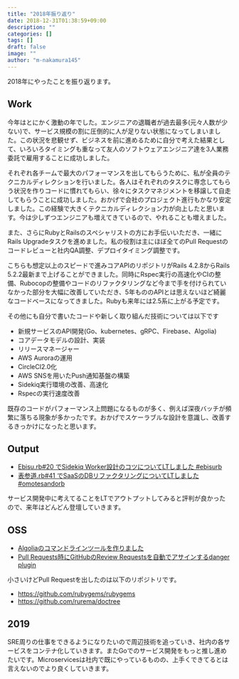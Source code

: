 ```yaml
---
title: "2018年振り返り"
date: 2018-12-31T01:38:59+09:00
description: ""
categories: []
tags: []
draft: false
image: ""
author: "m-nakamura145"
---
```


2018年にやったことを振り返ります。

## Work

今年はとにかく激動の年でした。エンジニアの退職者が過去最多(元々人数が少ない)で、サービス規模の割に圧倒的に人が足りない状態になってしまいました。この状況を悲観せず、ビジネスを前に進めるために自分で考えた結果として、いろいろタイミングも重なって友人のソフトウェアエンジニア達を3人業務委託で雇用することに成功しました。

それぞれ各チームで最大のパフォーマンスを出してもらうために、私が全員のテクニカルディレクションを行いました。各人はそれぞれのタスクに専念してもらう状況を作りコードに慣れてもらい、徐々にタスクマネジメントを移譲して自走してもらうことに成功しました。おかげで会社のプロジェクト進行もかなり安定しました。この経験で大きくテクニカルディレクション力が向上したと思います。今は少しずつエンジニアも増えてきているので、やれることも増えました。

また、さらにRubyとRailsのスペシャリストの方にお手伝いいただき、一緒にRails Upgradeタスクを進めました。私の役割は主にほぼ全てのPull Requestのコードレビューと社内QA調整、デプロイタイミング調整です。

こちらも想定以上のスピードで進みコアAPIのリポジトリがRails 4.2.8からRails 5.2.2最新まで上げることができました。同時にRspec実行の高速化やCIの整備、Rubocopの整備やコードのリファクタリングなど今まで手を付けられていなかった部分を大幅に改善していただき、5年もののAPIとは思えないほど綺麗なコードベースになってきました。Rubyも来年には2.5系に上がる予定です。

その他にも自分で書いたコードや新しく取り組んだ技術については以下です

- 新規サービスのAPI開発(Go、kubernetes、gRPC、Firebase、Algolia)
- コアデータモデルの設計、実装
- リリースマネージャー
- AWS Auroraの運用
- CircleCI2.0化
- AWS SNSを用いたPush通知基盤の構築
- Sidekiq実行環境の改善、高速化
- Rspecの実行速度改善

既存のコードがパフォーマンス上問題になるものが多く、例えば深夜バッチが頻繁に落ちる現象が多かったです。おかげでスケーラブルな設計を意識し、改善するきっかけになったと思います。

## Output

- [Ebisu.rb#20 でSidekiq Worker設計のコツについてLTしました #ebisurb](https://www.m-nakamura145.com/post/2018/11/29/ebisu-rb-20/)
- [表参道.rb#41 でSaaSのDBリファクタリングについてLTしました #omotesandorb](https://www.m-nakamura145.com/post/2018/12/06/omotesando-rb-41/)

サービス開発中に考えてることをLTでアウトプットしてみると評判が良かったので、来年はどんどん登壇していきます。

## OSS

- [Algoliaのコマンドラインツールを作りました](https://www.m-nakamura145.com/post/2018/11/22/algolia-command-line-tool/)
- [Pull Requests時にGitHubのReview Requestsを自動でアサインするdanger plugin](https://www.m-nakamura145.com/post/2018/12/01/danger-review-requests/)

小さいけどPull Requestを出したのは以下のリポジトリです。

- https://github.com/rubygems/rubygems
- https://github.com/rurema/doctree

## 2019

SRE周りの仕事をできるようになりたいので周辺技術を追っていき、社内の各サービスをコンテナ化していきます。またGoでのサービス開発をもっと推し進めたいです。Microservicesは社内で既にやっているものの、上手くできてるとは言えないのでより良くしていきます。

